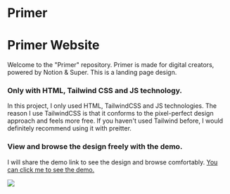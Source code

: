 # Primer


<h1 >Primer Website</h1>

<p>Welcome to the "Primer" repository. Primer is made for digital creators, powered by Notion &amp; Super. This is a landing page design.</p>
<h3>Only with HTML, Tailwind CSS and JS technology.</h3>
<p>In this project, I only used HTML, TailwindCSS and JS technologies. The reason I use TailwindCSS is that it conforms to the pixel-perfect design approach and feels more free. If you haven't used Tailwind before, I would definitely recommend using it with preitter.</p>

<h3>View and browse the design freely with the demo.</h3>
<p>I will share the demo link to see the design and browse comfortably. <a href="https://primer-super.vercel.app/" target="_blank">You can click me to see the demo.</a></p>

<img src="https://i.hizliresim.com/jgyilph.png">

